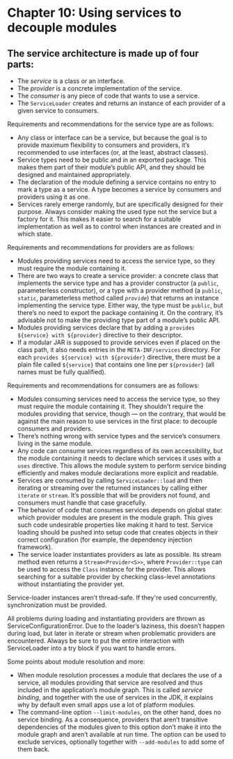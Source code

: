 # Chapter 10: Using services to decouple modules

## The service architecture is made up of four parts:

  - The *service* is a class or an interface.
  - The *provider* is a concrete implementation of the service.
  - The *consumer* is any piece of code that wants to use a service.
  - The `ServiceLoader` creates and returns an instance of each provider of a given service to consumers.

Requirements and recommendations for the service type are as follows:

  - Any class or interface can be a service, but because the goal is to provide maximum flexibility to consumers and providers, it’s recommended to use interfaces (or, at the least, abstract classes).
  - Service types need to be public and in an exported package. This makes them part of their module’s public API, and they should be designed and maintained appropriately.
  - The declaration of the module defining a service contains no entry to mark a type as a service. A type becomes a service by consumers and providers using it as one.
  - Services rarely emerge randomly, but are specifically designed for their purpose. Always consider making the used type not the service but a factory for it. This makes it easier to search for a suitable implementation as well as to control when instances are created and in which state.

Requirements and recommendations for providers are as follows:

  - Modules providing services need to access the service type, so they must require the module containing it.
  - There are two ways to create a service provider: a concrete class that implements the service type and has a provider constructor (a `public`, parameterless constructor), or a type with a provider method (a `public`, `static`, parameterless method called *`provide`*) that returns an instance implementing the service type. Either way, the type must be `public`, but there’s no need to export the package containing it. On the contrary, it’s advisable not to make the providing type part of a module’s public API.
  - Modules providing services declare that by adding a `provides ${service} with ${provider}` directive to their descriptor.
  - If a modular JAR is supposed to provide services even if placed on the class path, it also needs entries in the `META-INF/services` directory. For each `provides ${service} with ${provider}` directive, there must be a plain file called `${service}` that contains one line per `${provider}` (all names must be fully qualified).

Requirements and recommendations for consumers are as follows:

  - Modules consuming services need to access the service type, so they must require the module containing it. They shouldn’t require the modules providing that service, though — on the contrary, that would be against the main reason to use services in the first place: to decouple consumers and providers.
  - There’s nothing wrong with service types and the service’s consumers living in the same module.
  - Any code can consume services regardless of its own accessibility, but the module containing it needs to declare which services it uses with a `uses` directive. This allows the module system to perform service binding efficiently and makes module declarations more explicit and readable.
  - Services are consumed by calling `ServiceLoader::load` and then iterating or streaming over the returned instances by calling either `iterate` or `stream`. It’s possible that will be providers not found, and consumers must handle that case gracefully.
  - The behavior of code that consumes services depends on global state: which provider modules are present in the module graph. This gives such code undesirable properties like making it hard to test. Service loading should be pushed into setup code that creates objects in their correct configuration (for example, the dependency injection framework).
  - The service loader instantiates providers as late as possible. Its stream method even returns a `Stream<Provider<S>>`, where `Provider::type` can be used to access the `Class` instance for the provider. This allows searching for a suitable provider by checking class-level annotations without instantiating the provider yet.

Service-loader instances aren’t thread-safe. If they're used concurrently, synchronization must be provided.

All problems during loading and instantiating providers are thrown as ServiceConfigurationError. Due to the loader’s laziness, this doesn’t happen during load, but later in iterate or stream when problematic providers are encountered. Always be sure to put the entire interaction with ServiceLoader into a try block if you want to handle errors.

Some points about module resolution and more:

  - When module resolution processes a module that declares the use of a service, all modules providing that service are resolved and thus included in the application’s module graph. This is called *service binding*, and together with the use of services in the JDK, it explains why by default even small apps use a lot of platform modules.
  - The command-line option `--limit-modules`, on the other hand, does no service binding. As a consequence, providers that aren’t transitive dependencies of the modules given to this option don’t make it into the module graph and aren’t available at run time. The option can be used to exclude services, optionally together with `--add-modules` to add some of them back.
